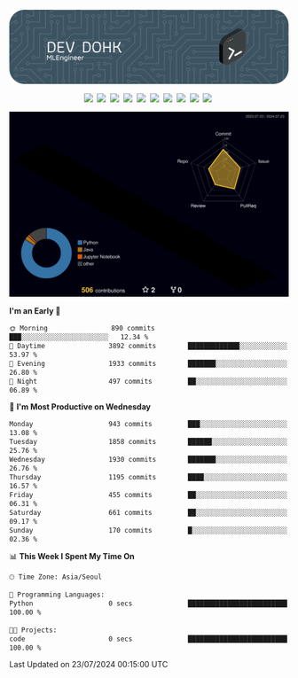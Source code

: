 ![Header](./github-header-image.png)

<div align="center">
  <img src="https://ziadoua.github.io/m3-Markdown-Badges/badges/FastAPI/fastapi1.svg" />&nbsp
  <img src="https://ziadoua.github.io/m3-Markdown-Badges/badges/Git/git1.svg" />&nbsp
  <img src="https://ziadoua.github.io/m3-Markdown-Badges/badges/LeetCode/leetcode1.svg" />&nbsp
  <img src="https://ziadoua.github.io/m3-Markdown-Badges/badges/LinkedIn/linkedin2.svg" />&nbsp
  <img src="https://ziadoua.github.io/m3-Markdown-Badges/badges/Linux/linux2.svg" />&nbsp
  <img src="https://ziadoua.github.io/m3-Markdown-Badges/badges/macOS/macos1.svg" />&nbsp
  <img src="https://ziadoua.github.io/m3-Markdown-Badges/badges/PostgreSQL/postgresql3.svg" />&nbsp
  <img src="https://ziadoua.github.io/m3-Markdown-Badges/badges/Python/python3.svg" />&nbsp
  <img src="https://ziadoua.github.io/m3-Markdown-Badges/badges/PyCharm/pycharm1.svg" />&nbsp
  <img src="https://ziadoua.github.io/m3-Markdown-Badges/badges/VisualStudio/visualstudio3.svg" />&nbsp
</div>

![](./profile-3d-contrib/profile-night-rainbow.svg)

<!--START_SECTION:waka-->
**I'm an Early 🐤** 

```text
🌞 Morning                890 commits         ███░░░░░░░░░░░░░░░░░░░░░░   12.34 % 
🌆 Daytime                3892 commits        █████████████░░░░░░░░░░░░   53.97 % 
🌃 Evening                1933 commits        ███████░░░░░░░░░░░░░░░░░░   26.80 % 
🌙 Night                  497 commits         ██░░░░░░░░░░░░░░░░░░░░░░░   06.89 % 
```
📅 **I'm Most Productive on Wednesday** 

```text
Monday                   943 commits         ███░░░░░░░░░░░░░░░░░░░░░░   13.08 % 
Tuesday                  1858 commits        ██████░░░░░░░░░░░░░░░░░░░   25.76 % 
Wednesday                1930 commits        ███████░░░░░░░░░░░░░░░░░░   26.76 % 
Thursday                 1195 commits        ████░░░░░░░░░░░░░░░░░░░░░   16.57 % 
Friday                   455 commits         ██░░░░░░░░░░░░░░░░░░░░░░░   06.31 % 
Saturday                 661 commits         ██░░░░░░░░░░░░░░░░░░░░░░░   09.17 % 
Sunday                   170 commits         █░░░░░░░░░░░░░░░░░░░░░░░░   02.36 % 
```


📊 **This Week I Spent My Time On** 

```text
🕑︎ Time Zone: Asia/Seoul

💬 Programming Languages: 
Python                   0 secs              █████████████████████████   100.00 % 

🐱‍💻 Projects: 
code                     0 secs              █████████████████████████   100.00 % 
```


 Last Updated on 23/07/2024 00:15:00 UTC
<!--END_SECTION:waka-->




